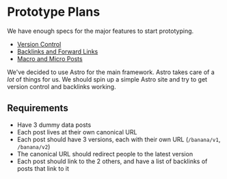 # Prototype Plans

We have enough specs for the major features to start prototyping.

- [Version Control](./VersionControl.md)
- [Backlinks and Forward Links](./Backlinks.md)
- [Macro and Micro Posts](./MicroMacro.md)

We've decided to use Astro for the main framework. Astro takes care of a _lot_ of things for us. We should spin up a simple Astro site and try to get version control and backlinks working.

## Requirements

- Have 3 dummy data posts
- Each post lives at their own canonical URL
- Each post should have 3 versions, each with their own URL (`/banana/v1`, `/banana/v2`)
- The canonical URL should redirect people to the latest version
- Each post should link to the 2 others, and have a list of backlinks of posts that link to it
